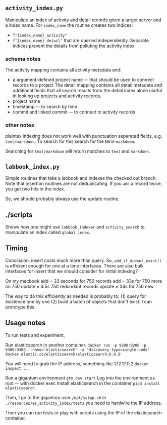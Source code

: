 
## `activity_index.py`

Manipulate an index of activity and detail records given a target server and a index name.
For `index_name` the routine creates two indices:
* `f"{index_name}_activity"`
* `f"{index_name}_detail"`
that are queried independently. Separate indices prevent the details from polluting the
activity index.

### schema notes

The activity mapping contains all activity metadata and:
  * a argument-defined project name -- that should be used to connect records to a project
The detail mapping contains all detail metadata and additional fields that all search results
from the detail index alone useful in looking up projects and activity records.
  * project name
  * timestamp -- to search by time
  * commit and linked commit -- to connect to activity records

### other notes

plaintex indexing does not work well with punctuation seperated fields, e.g.
`text/markdown`.  To search for this search for the term `markdown`.

Searching for `text/markdown` will return matches to `text` and `markdown`.

## `labbook_index.py`

Simple routines that take a labbook and indexes the checked out branch.
Note that insertion routines are not deduplicating. If you `add` a record twice, 
you get two hits in the index.

So, we should probably always use the update routine.

## ./scripts

Shows how one might use `labbook_indexer`  and `activity_search` to manipulate
an index called `global_index`.

## Timing

_Conclusion_: insert costs much more than query.  So, `add_if_doesnt_exist()`
is efficient enough for one at a time interfaces.  There are also bulk interfaces
for insert that we should consider for initial indexing?

On my macbook
  add = 33 seconds for 750 records
  add = 33s for 750 more on 750 
  update = 4.5s 750 redundant records 
  update = 34s for 750 new

The way to do this efficiently as needed is probably to:
  (1) query for existence one by one
  (2) build a batch of objects that don't exist.
I can prototype this.

## Usage notes

To run tests and experiment,

Run elasticsearch in another container.
`docker run -p 9200:9200 -p 9300:9300 --name="elasticsearch" -e "discovery.type=single-node" docker.elastic.co/elasticsearch/elasticsearch:6.6.0`

You will need to grab the IP address, something like 172.17.0.2
`docker inspect ...`

Run a gigantum environment
`gtm dev start`
Log into the environment as root -- with docker exec
Install elasticsearch in the container
`pip3 install elasticsearch`  

Then, I go to the gigantum user `/opt/setup.sh`
in `./resources/es_activity_index/tests`
you need to hardwire the IP address.

Then you can run tests or play with scripts using the IP of the elasticsearch container.

